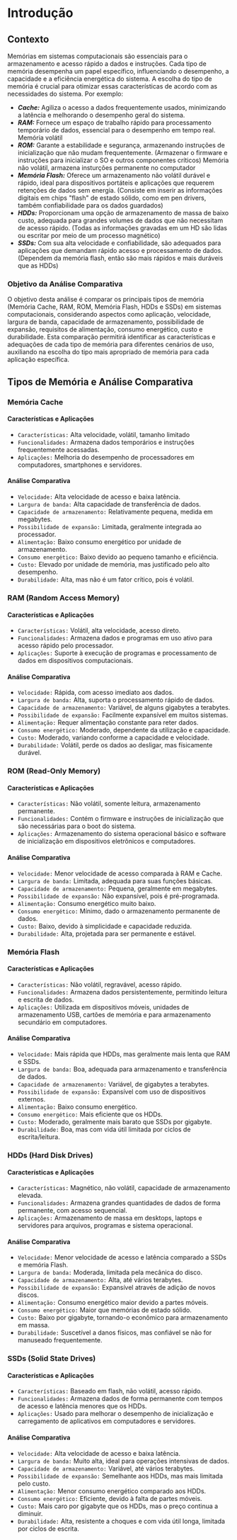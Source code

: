 # Introdução
## Contexto
Memórias em sistemas computacionais são essenciais para o armazenamento e acesso rápido a dados e instruções. Cada tipo de memória desempenha um papel específico, influenciando o desempenho, a capacidade e a eficiência energética do sistema. A escolha do tipo de memória é crucial para otimizar essas características de acordo com as necessidades do sistema. Por exemplo:

-  ___Cache:___
Agiliza o acesso a dados frequentemente usados, minimizando a latência e melhorando o desempenho geral do sistema.
- ___RAM:___
Fornece um espaço de trabalho rápido para processamento temporário de dados, essencial para o desempenho em tempo real. Memória volátil
- ___ROM:___
Garante a estabilidade e segurança, armazenando instruções de inicialização que não mudam frequentemente. (Armazenar o firmware e instruções para inicializar o SO e outros componentes críticos) Memória não volátil, armazena insturções permanente no computador
- ___Memória Flash:___
Oferece um armazenamento não volátil durável e rápido, ideal para dispositivos portáteis e aplicações que requerem retenções de dados sem energia. (Consiste em inserir as informações digitais em chips "flash" de estado sólido, como em pen drivers,  também confiabilidade para os dados guardados)
- ___HDDs:___
Proporcionam uma opção de armazenamento de massa de baixo custo, adequada para grandes volumes de dados que não necessitam de acesso rápido. (Todas as informações gravadas em um HD são lidas ou escritar por meio de um processo magnético)
- ___SSDs:___
Com sua alta velocidade e confiabilidade, são adequados para aplicações que demandam rápido acesso e processamento de dados. (Dependem da memória flash, então são mais rápidos e mais duráveis que as HDDs)

### Objetivo da Análise Comparativa
O objetivo desta análise é comparar os principais tipos de memória (Memória Cache, RAM, ROM, Memória Flash, HDDs e SSDs) em sistemas computacionais, considerando aspectos como aplicação, velocidade, largura de banda, capacidade de armazenamento, possibilidade de expansão, requisitos de alimentação, consumo energético, custo e durabilidade. Esta comparação permitirá identificar as características e adequações de cada tipo de memória para diferentes cenários de uso, auxiliando na escolha do tipo mais apropriado de memória para cada aplicação específica.

## Tipos de Memória e Análise Comparativa
### Memória Cache
#### Características e Aplicações
- `Características:`
Alta velocidade, volátil, tamanho limitado
- `Funcionalidades:`
Armazena dados temporários e instruções frequentemente acessadas.
- `Aplicações:`
Melhoria do desempenho de processadores em computadores, smartphones e servidores.

#### Análise Comparativa
- `Velocidade:`
Alta velocidade de acesso e baixa latência.
- `Largura de banda:`
Alta capacidade de transferência de dados.
- `Capacidade de armazenamento:`
Relativamente pequena, medida em megabytes.
- `Possibilidade de expansão:`
Limitada, geralmente integrada ao processador.
- `Alimentação:`
Baixo consumo energético por unidade de armazenamento.
- `Consumo energético:`
Baixo devido ao pequeno tamanho e eficiência.
- `Custo:`
Elevado por unidade de memória, mas justificado pelo alto desempenho.
- `Durabilidade:`
Alta, mas não é um fator crítico, pois é volátil.

### RAM (Random Access Memory)
#### Características e Aplicações
- `Características:`
Volátil, alta velocidade, acesso direto.
- `Funcionalidades:`
Armazena dados e programas em uso ativo para acesso rápido pelo processador.
- `Aplicações:`
Suporte à execução de programas e processamento de dados em dispositivos computacionais.

#### Análise Comparativa
- `Velocidade:`
Rápida, com acesso imediato aos dados.
- `Largura de banda:`
Alta, suporta o processamento rápido de dados.
- `Capacidade de armazenamento:`
Variável, de alguns gigabytes a terabytes.
- `Possibilidade de expansão:`
Facilmente expansível em muitos sistemas.
- `Alimentação:`
Requer alimentação constante para reter dados.
- `Consumo energético:`
Moderado, dependente da utilização e capacidade.
- `Custo:`
Moderado, variando conforme a capacidade e velocidade.
- `Durabilidade:`
Volátil, perde os dados ao desligar, mas físicamente durável.

### ROM (Read-Only Memory)
#### Características e Aplicações
- `Características:`
Não volátil, somente leitura, armazenamento permanente.
- `Funcionalidades:`
Contém o firmware e instruções de inicialização que são necessárias para o boot do sistema.
- `Aplicações:`
Armazenamento do sistema operacional básico e software de inicialização em dispositivos eletrônicos e computadores.

#### Análise Comparativa
- `Velocidade:`
Menor velocidade de acesso comparada à RAM e Cache.
- `Largura de banda:`
Limitada, adequada para suas funções básicas.
- `Capacidade de armazenamento:`
Pequena, geralmente em megabytes.
- `Possibilidade de expansão:`
Não expansível, pois é pré-programada.
- `Alimentação:`
Consumo energético muito baixo.
- `Consumo energético:`
Mínimo, dado o armazenamento permanente de dados.
- `Custo:`
Baixo, devido à simplicidade e capacidade reduzida.
- `Durabilidade:`
Alta, projetada para ser permanente e estável.

### Memória Flash
#### Características e Aplicações
- `Características:`
Não volátil, regravável, acesso rápido.
- `Funcionalidades:`
Armazena dados persistentemente, permitindo leitura e escrita de dados.
- `Aplicações:`
Utilizada em dispositivos móveis, unidades de armazenamento USB, cartões de memória e para armazenamento secundário em computadores.

#### Análise Comparativa
- `Velocidade:`
Mais rápida que HDDs, mas geralmente mais lenta que RAM e SSDs.
- `Largura de banda:`
Boa, adequada para armazenamento e transferência de dados.
- `Capacidade de armazenamento:`
Variável, de gigabytes a terabytes.
- `Possibilidade de expansão:`
Expansível com uso de dispositivos externos.
- `Alimentação:`
Baixo consumo energético.
- `Consumo energético:`
Mais eficiente que os HDDs.
- `Custo:`
Moderado, geralmente mais barato que SSDs por gigabyte.
- `Durabilidade:`
Boa, mas com vida útil limitada por ciclos de escrita/leitura.

### HDDs (Hard Disk Drives)
#### Características e Aplicações
- `Características:`
Magnético, não volátil, capacidade de armazenamento elevada.
- `Funcionalidades:`
Armazena grandes quantidades de dados de forma permanente, com acesso sequencial.
- `Aplicações:`
Armazenamento de massa em desktops, laptops e servidores para arquivos, programas e sistema operacional.

#### Análise Comparativa
- `Velocidade:`
Menor velocidade de acesso e latência comparado a SSDs e memória Flash.
- `Largura de banda:`
Moderada, limitada pela mecânica do disco.
- `Capacidade de armazenamento:`
Alta, até vários terabytes.
- `Possibilidade de expansão:`
Expansível através de adição de novos discos.
- `Alimentação:`
Consumo energético maior devido a partes móveis.
- `Consumo energético:`
Maior que memórias de estado sólido.
- `Custo:`
Baixo por gigabyte, tornando-o econômico para armazenamento em massa.
- `Durabilidade:`
Suscetível a danos físicos, mas confiável se não for manuseado frequentemente.

### SSDs (Solid State Drives)
#### Características e Aplicações
- `Características:`
Baseado em flash, não volátil, acesso rápido.
- `Funcionalidades:`
Armazena dados de forma permanente com tempos de acesso e latência menores que os HDDs.
- `Aplicações:`
Usado para melhorar o desempenho de inicialização e carregamento de aplicativos em computadores e servidores.

#### Análise Comparativa
- `Velocidade:`
Alta velocidade de acesso e baixa latência.
- `Largura de banda:`
Muito alta, ideal para operações intensivas de dados.
- `Capacidade de armazenamento:`
Variável, até vários terabytes.
- `Possibilidade de expansão:`
Semelhante aos HDDs, mas mais limitada pelo custo.
- `Alimentação:`
Menor consumo energético comparado aos HDDs.
- `Consumo energético:`
Eficiente, devido à falta de partes móveis.
- `Custo:`
Mais caro por gigabyte que os HDDs, mas o preço continua a diminuir.
- `Durabilidade:`
Alta, resistente a choques e com vida útil longa, limitada por ciclos de escrita.